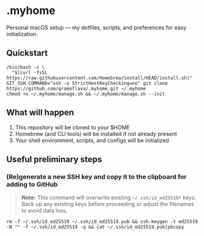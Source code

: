 # .myhome

Personal macOS setup — my dotfiles, scripts, and preferences for easy initialization.

## Quickstart

    /bin/bash -c \
      "$(curl -fsSL https://raw.githubusercontent.com/Homebrew/install/HEAD/install.sh)"
    GIT_SSH_COMMAND="ssh -o StrictHostKeyChecking=no" git clone https://github.com/gramoflava/.myhome.git ~/.myhome
    chmod +x ~/.myhome/manage.sh && ~/.myhome/manage.sh --init

## What will happen

1. This repository will be cloned to your $HOME
2. Homebrew (and CLI tools) will be installed if not already present
3. Your shell environment, scripts, and configs will be initialized

## Useful preliminary steps

### (Re)generate a new SSH key and copy it to the clipboard for adding to GitHub

> **Note:** This command will overwrite existing `~/.ssh/id_ed25519*` keys. Back up any existing keys before proceeding or adjust the filenames to avoid data loss.

    rm -f ~/.ssh/id_ed25519 ~/.ssh/id_ed25519.pub && ssh-keygen -t ed25519 -N "" -f ~/.ssh/id_ed25519 -q && cat ~/.ssh/id_ed25519.pub|pbcopy
